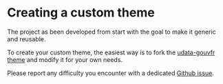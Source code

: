 # Creating a custom theme

The project as been developed from start with the goal to make it generic and reusable.

To create your custom theme, the easiest way is to fork the [udata-gouvfr theme][] and modify it for your own needs.

Please report any difficulty you encounter with a dedicated [Github issue][github-new-issue].


[udata-gouvfr theme]: https://github.com/etalab/udata-gouvfr/
[github-new-issue]: https://github.com/etalab/udata/issues/new
